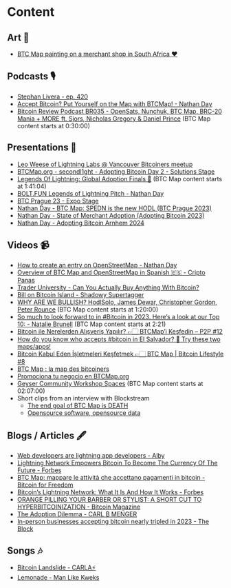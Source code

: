 # Content

## Art 🎨

- [BTC Map painting on a merchant shop in South Africa ❤️](https://twitter.com/BitcoinEkasi/status/1654910073506869250?s=20)

## Podcasts 🎙️

- [Stephan Livera - ep. 420](https://stephanlivera.com/episode/420/)
- [Accept Bitcoin? Put Yourself on the Map with BTCMap! - Nathan Day](https://fountain.fm/episode/13678103262)
- [Bitcoin Review Podcast BR035 - OpenSats, Nunchuk, BTC Map, BRC-20 Mania + MORE ft. Sjors, Nicholas Gregory & Daniel Prince](https://bitcoin.review/podcast/episode-35/) (BTC Map content starts at 0:30:00)

## Presentations 🧍

- [Leo Weese of Lightning Labs @ Vancouver Bitcoiners meetup](https://youtu.be/5MD_gn1Q8og)
- [BTCMap.org - secondl1ght - Adopting Bitcoin Day 2 - Solutions Stage](https://youtu.be/BzdKSgT17pQ)
- [Legends Of Lightning: Global Adoption Finals 🧡](https://youtu.be/fCPf7m8f_9U?t=1h41m4s) (BTC Map content starts at 1:41:04)
- [BOLT.FUN Legends of Lightning Pitch - Nathan Day](https://www.canva.com/design/DAFSsnNBZB0/zSwnN3krgzwonsq0K127xQ/view)
- [BTC Prague 23 - Expo Stage](https://github.com/teambtcmap/btcmap-general/blob/main/events/BTCPrague-BTCMap.pdf)
- [Nathan Day - BTC Map: SPEDN is the new HODL (BTC Prague 2023)](https://youtu.be/VO3pdA9P5As)
- [Nathan Day - State of Merchant Adoption (Adopting Bitcoin 2023)](https://www.youtube.com/watch?v=4Qh7HIumiUo&t=60s)
- [Nathan Day - Adopting Bitcoin Arnhem 2024](https://www.youtube.com/live/-GTw6k1IkC0?t=4255s)

## Videos 📹

- [How to create an entry on OpenStreetMap - Nathan Day](https://rumble.com/v1ldybp-how-to-create-an-entry-on-openstreetmap..html)
- [Overview of BTC Map and OpenStreetMap in Spanish 🇪🇸 - Cripto Panas](https://www.youtube.com/watch?v=oD6plqA64Rw)
- [Trader University - Can You Actually Buy Anything With Bitcoin?](https://youtu.be/WfCLHbt6vtU)
- [Bill on Bitcoin Island - Shadowy Supertagger](https://drive.google.com/file/d/178Md7XS4Sk_R0xLYRftEf9C9-346jjZe/view)
- [WHY ARE WE BULLISH? HodlSolo, James Dewar, Christopher Gordon, Peter Rounce](https://youtu.be/Lco16m3tWP8?t=1h20m) (BTC Map content starts at 1:20:00)
- [So much to look forward to in #Bitcoin in 2023. Here’s a look at our Top 10: - Natalie Brunell](https://twitter.com/natbrunell/status/1614025417010339840?s=20) (BTC Map content starts at 2:21)
- [Bitcoin ile Nerelerden Alışveriş Yapılır? 👉🏻 BTCMap’i Keşfedin – P2P #12](https://youtu.be/2orxuT57eCo)
- [How do you know who accepts #bitcoin in El Salvador? 👀 Try these two maps/apps!](https://youtube.com/shorts/VaaHTjBnIPA)
- [Bitcoin Kabul Eden İşletmeleri Keşfetmek 👉🏻 BTC Map | Bitcoin Lifestyle #8](https://www.youtube.com/watch?v=SmCTeBRODSA)
- [BTC Map : la map des bitcoiners](https://www.youtube.com/watch?v=cMJDdQx9jl8)
- [Promociona tu negocio en BTCMap.org](https://www.youtube.com/watch?v=oD6plqA64Rw)
- [Geyser Community Workshop Spaces](https://x.com/geyserfund/status/1790767504958332959) (BTC Map content starts at 02:07:00)
- Short clips from an interview with Blockstream
  - [The end goal of BTC Map is DEATH](https://twitter.com/Blockstream/status/1788131934134272183)
  - [Opensource software, opensource data](https://twitter.com/Blockstream/status/1787746232217358379)

## Blogs / Articles 🖋️

- [Web developers are lightning app developers - Alby](https://blog.getalby.com/web-developers-are-lightning-app-developers/)
- [Lightning Network Empowers Bitcoin To Become The Currency Of The Future - Forbes](https://www.forbes.com/sites/rogerhuang/2022/12/23/lightning-network-empowers-bitcoin-to-become-the-currency-of-the-future/?sh=4090bc55141d)
- [BTC Map: mappare le attività che accettano pagamenti in bitcoin - Bitcoin for Freedom](https://bitcoinforfreedom.xyz/2023/01/06/btc-map-mappare-le-attivita-che-accettano-pagamenti-in-bitcoin/)
- [Bitcoin’s Lightning Network: What It Is And How It Works - Forbes](https://www.forbes.com/sites/digital-assets/2023/04/27/bitcoins-lightning-network-what-it-is-and-how-it-works/?sh=574e0743509c)
- [ORANGE PILLING YOUR BARBER OR STYLIST: A SHORT CUT TO HYPERBITCOINIZATION - Bitcoin Magazine](https://bitcoinmagazine.com/culture/share-bitcoin-with-your-barber-or-stylist)
- [The Adoption Dilemma - CARL ₿ MENGER](https://carlbmenger.substack.com/p/the-adoption-dilemma)
- [In-person businesses accepting bitcoin nearly tripled in 2023 - The Block](https://www.theblock.co/post/270789/in-person-businesses-accepting-bitcoin-nearly-tripled-in-2023)

## Songs 🎶

- [Bitcoin Landslide - CARLA⚡️](https://twitter.com/thecryptoc0up1e/status/1613675892215250944?s=20)
- [Lemonade - Man Like Kweks](https://www.wavlake.com/track/6bd0bb3b-c59d-4224-bc98-e97f9c5edb29)
